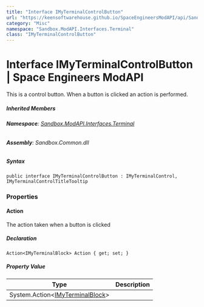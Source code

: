 ```yaml
---
title: "Interface IMyTerminalControlButton"
url: "https://keensoftwarehouse.github.io/SpaceEngineersModAPI/api/Sandbox.ModAPI.Interfaces.Terminal.IMyTerminalControlButton.html"
category: "Misc"
namespace: "Sandbox.ModAPI.Interfaces.Terminal"
class: "IMyTerminalControlButton"
---
```


# Interface IMyTerminalControlButton | Space Engineers ModAPI

This is a control button. When a button is clicked an action is performed.

##### Inherited Members

###### **Namespace**: [Sandbox.ModAPI.Interfaces.Terminal](https://keensoftwarehouse.github.io/SpaceEngineersModAPI/api/Sandbox.ModAPI.Interfaces.Terminal.html)

###### **Assembly**: Sandbox.Common.dll

##### Syntax

```
public interface IMyTerminalControlButton : IMyTerminalControl, IMyTerminalControlTitleTooltip
```

### Properties

#### Action

The action taken when a button is clicked

##### Declaration

```
Action<IMyTerminalBlock> Action { get; set; }
```

##### Property Value

| Type | Description |
| --- | --- |
| System.Action<[IMyTerminalBlock](https://keensoftwarehouse.github.io/SpaceEngineersModAPI/api/Sandbox.ModAPI.IMyTerminalBlock.html)\> |     |